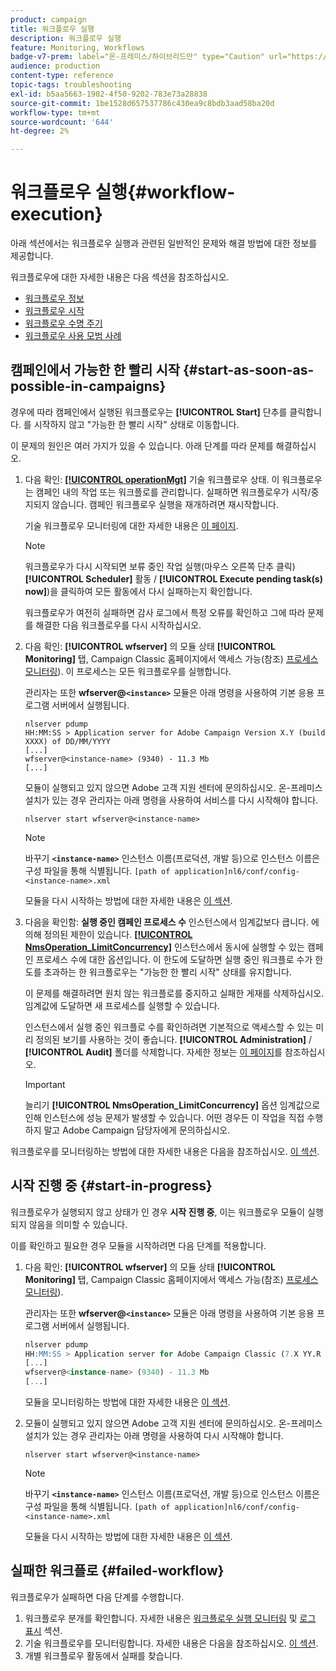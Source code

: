 ```yaml
---
product: campaign
title: 워크플로우 실행
description: 워크플로우 실행
feature: Monitoring, Workflows
badge-v7-prem: label="온-프레미스/하이브리드만" type="Caution" url="https://experienceleague.adobe.com/docs/campaign-classic/using/installing-campaign-classic/architecture-and-hosting-models/hosting-models-lp/hosting-models.html?lang=ko" tooltip="온-프레미스 및 하이브리드 배포에만 적용"
audience: production
content-type: reference
topic-tags: troubleshooting
exl-id: b5aa5663-1902-4f50-9202-783e73a28838
source-git-commit: 1be1528d657537786c430ea9c8bdb3aad58ba20d
workflow-type: tm+mt
source-wordcount: '644'
ht-degree: 2%

---
```


# 워크플로우 실행{#workflow-execution}



아래 섹션에서는 워크플로우 실행과 관련된 일반적인 문제와 해결 방법에 대한 정보를 제공합니다.

워크플로우에 대한 자세한 내용은 다음 섹션을 참조하십시오.

* [워크플로우 정보](../../workflow/using/about-workflows.md)
* [워크플로우 시작](../../workflow/using/starting-a-workflow.md)
* [워크플로우 수명 주기](../../workflow/using/workflow-life-cycle.md)
* [워크플로우 사용 모범 사례](../../workflow/using/workflow-best-practices.md)

## 캠페인에서 가능한 한 빨리 시작 {#start-as-soon-as-possible-in-campaigns}

경우에 따라 캠페인에서 실행된 워크플로우는 **[!UICONTROL Start]** 단추를 클릭합니다. 를 시작하지 않고 &quot;가능한 한 빨리 시작&quot; 상태로 이동합니다.

이 문제의 원인은 여러 가지가 있을 수 있습니다. 아래 단계를 따라 문제를 해결하십시오.

1. 다음 확인: [**[!UICONTROL operationMgt]**](../../workflow/using/about-technical-workflows.md) 기술 워크플로우 상태. 이 워크플로우는 캠페인 내의 작업 또는 워크플로를 관리합니다. 실패하면 워크플로우가 시작/중지되지 않습니다. 캠페인 워크플로우 실행을 재개하려면 재시작합니다.

   기술 워크플로우 모니터링에 대한 자세한 내용은 [이 페이지](../../workflow/using/monitoring-technical-workflows.md).

   >[!NOTE]
   >
   >워크플로우가 다시 시작되면 보류 중인 작업 실행(마우스 오른쪽 단추 클릭) **[!UICONTROL Scheduler]** 활동 / **[!UICONTROL Execute pending task(s) now]**)을 클릭하여 모든 활동에서 다시 실패하는지 확인합니다.

   워크플로우가 여전히 실패하면 감사 로그에서 특정 오류를 확인하고 그에 따라 문제를 해결한 다음 워크플로우를 다시 시작하십시오.

1. 다음 확인: **[!UICONTROL wfserver]** 의 모듈 상태 **[!UICONTROL Monitoring]** 탭, Campaign Classic 홈페이지에서 액세스 가능(참조) [프로세스 모니터링](../../production/using/monitoring-processes.md)). 이 프로세스는 모든 워크플로우를 실행합니다.

   관리자는 또한 **wfserver@`<instance>`** 모듈은 아래 명령을 사용하여 기본 응용 프로그램 서버에서 실행됩니다.

   ```
   nlserver pdump
   HH:MM:SS > Application server for Adobe Campaign Version X.Y (build XXXX) of DD/MM/YYYY
   [...]
   wfserver@<instance-name> (9340) - 11.3 Mb
   [...]
   ```

   모듈이 실행되고 있지 않으면 Adobe 고객 지원 센터에 문의하십시오. 온-프레미스 설치가 있는 경우 관리자는 아래 명령을 사용하여 서비스를 다시 시작해야 합니다.

   ```
   nlserver start wfserver@<instance-name>
   ```

   >[!NOTE]
   >
   >바꾸기 **`<instance-name>`** 인스턴스 이름(프로덕션, 개발 등)으로 인스턴스 이름은 구성 파일을 통해 식별됩니다.
   >`[path of application]nl6/conf/config-<instance-name>.xml`

   모듈을 다시 시작하는 방법에 대한 자세한 내용은 [이 섹션](../../production/using/usual-commands.md#module-launch-commands).

1. 다음을 확인함: **실행 중인 캠페인 프로세스 수** 인스턴스에서 임계값보다 큽니다. 에 의해 정의된 제한이 있습니다. [**[!UICONTROL NmsOperation_LimitConcurrency]**](../../installation/using/configuring-campaign-options.md#campaign-e-workflow-management) 인스턴스에서 동시에 실행할 수 있는 캠페인 프로세스 수에 대한 옵션입니다. 이 한도에 도달하면 실행 중인 워크플로 수가 한도를 초과하는 한 워크플로우는 &quot;가능한 한 빨리 시작&quot; 상태를 유지합니다.

   이 문제를 해결하려면 원치 않는 워크플로를 중지하고 실패한 게재를 삭제하십시오. 임계값에 도달하면 새 프로세스를 실행할 수 있습니다.

   인스턴스에서 실행 중인 워크플로 수를 확인하려면 기본적으로 액세스할 수 있는 미리 정의된 보기를 사용하는 것이 좋습니다. **[!UICONTROL Administration]** / **[!UICONTROL Audit]** 폴더를 삭제합니다. 자세한 정보는 [이 페이지](../../workflow/using/monitoring-workflow-execution.md#filtering-workflows-status)를 참조하십시오.

   >[!IMPORTANT]
   >
   >늘리기 **[!UICONTROL NmsOperation_LimitConcurrency]** 옵션 임계값으로 인해 인스턴스에 성능 문제가 발생할 수 있습니다. 어떤 경우든 이 작업을 직접 수행하지 말고 Adobe Campaign 담당자에게 문의하십시오.

워크플로우를 모니터링하는 방법에 대한 자세한 내용은 다음을 참조하십시오. [이 섹션](../../workflow/using/monitoring-workflow-execution.md).

## 시작 진행 중 {#start-in-progress}

워크플로우가 실행되지 않고 상태가 인 경우 **시작 진행 중**, 이는 워크플로우 모듈이 실행되지 않음을 의미할 수 있습니다.

이를 확인하고 필요한 경우 모듈을 시작하려면 다음 단계를 적용합니다.

1. 다음 확인: **[!UICONTROL wfserver]** 의 모듈 상태 **[!UICONTROL Monitoring]** 탭, Campaign Classic 홈페이지에서 액세스 가능(참조) [프로세스 모니터링](../../production/using/monitoring-processes.md)).

   관리자는 또한 **wfserver@`<instance>`** 모듈은 아래 명령을 사용하여 기본 응용 프로그램 서버에서 실행됩니다.

   ```sql
   nlserver pdump
   HH:MM:SS > Application server for Adobe Campaign Classic (7.X YY.R build XXX@SHA1) of DD/MM/YYYY
   [...]
   wfserver@<instance-name> (9340) - 11.3 Mb
   [...]
   ```

   모듈을 모니터링하는 방법에 대한 자세한 내용은 [이 섹션](../../production/using/usual-commands.md#monitoring-commands-).

1. 모듈이 실행되고 있지 않으면 Adobe 고객 지원 센터에 문의하십시오. 온-프레미스 설치가 있는 경우 관리자는 아래 명령을 사용하여 다시 시작해야 합니다.

   ```
   nlserver start wfserver@<instance-name>
   ```

   >[!NOTE]
   >
   >바꾸기 **`<instance-name>`** 인스턴스 이름(프로덕션, 개발 등)으로 인스턴스 이름은 구성 파일을 통해 식별됩니다.
   >`[path of application]nl6/conf/config-<instance-name>.xml`

   모듈을 다시 시작하는 방법에 대한 자세한 내용은 [이 섹션](../../production/using/usual-commands.md#module-launch-commands).

## 실패한 워크플로 {#failed-workflow}

워크플로우가 실패하면 다음 단계를 수행합니다.

1. 워크플로우 분개를 확인합니다. 자세한 내용은 [워크플로우 실행 모니터링](../../workflow/using/monitoring-workflow-execution.md) 및 [로그 표시](../../workflow/using/monitoring-workflow-execution.md#displaying-logs) 섹션.
1. 기술 워크플로우를 모니터링합니다. 자세한 내용은 다음을 참조하십시오. [이 섹션](../../workflow/using/monitoring-technical-workflows.md).
1. 개별 워크플로우 활동에서 실패를 찾습니다.
